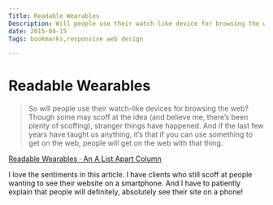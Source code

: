 ```yaml
---
Title: Readable Wearables
Description: Will people use their watch-like device for browsing the web? Of course they will!!
date: 2015-04-15
Tags: bookmarks,responsive web design

---
```


# Readable Wearables

> So will people use their watch-like devices for browsing the web? Though some may scoff at the idea (and believe me, there’s been plenty of scoffing), stranger things have happened. And if the last few years have taught us anything, it’s that if you can use something to get on the web, people will get on the web with that thing.

[Readable Wearables · An A List Apart Column](http://alistapart.com/column/readable-wearables)

I love the sentiments in this article. I have clients who still scoff at people wanting to see their website on a smartphone. And I have to patiently explain that people will definitely, absolutely see their site on a phone!
